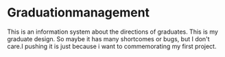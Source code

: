 # Graduationmanagement
This is an information system about the directions of graduates.
This is my graduate design. So maybe it has many shortcomes or bugs, but I don't care.I pushing it is just because i want to commemorating my first project.
